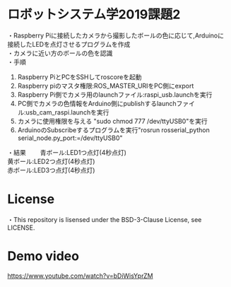 # ロボットシステム学2019課題2
・Raspberry Piに接続したカメラから撮影したボールの色に応じて,Arduinoに接続したLEDを点灯させるプログラムを作成  
・カメラに近い方のボールの色を認識  
・手順  
  1. Raspberry PiとPCをSSHしてroscoreを起動  
  2. Raspberry piのマスタ権限:ROS_MASTER_URIをPC側にexport  
  3. Raspberry Pi側でカメラ用のlaunchファイル:raspi_usb.launchを実行  
  4. PC側でカメラの色情報をArduino側にpublishするlaunchファイル:usb_cam_raspi.launchを実行  
  5. カメラに使用権限を与える "sudo chmod 777 /dev/ttyUSB0"を実行  
  6. ArduinoのSubscribeするプログラムを実行"rosrun rosserial_python serial_node.py_port:=/dev/ttyUSB0"  
  
・結果　　
  青ボール:LED1つ点灯(4秒点灯)  
  黄ボール:LED2つ点灯(4秒点灯)  
  赤ボール:LED3つ点灯(4秒点灯)　　
  
# License
・This repository is lisensed under the BSD-3-Clause License, see LICENSE.

# Demo video
https://www.youtube.com/watch?v=bDiWisYprZM
